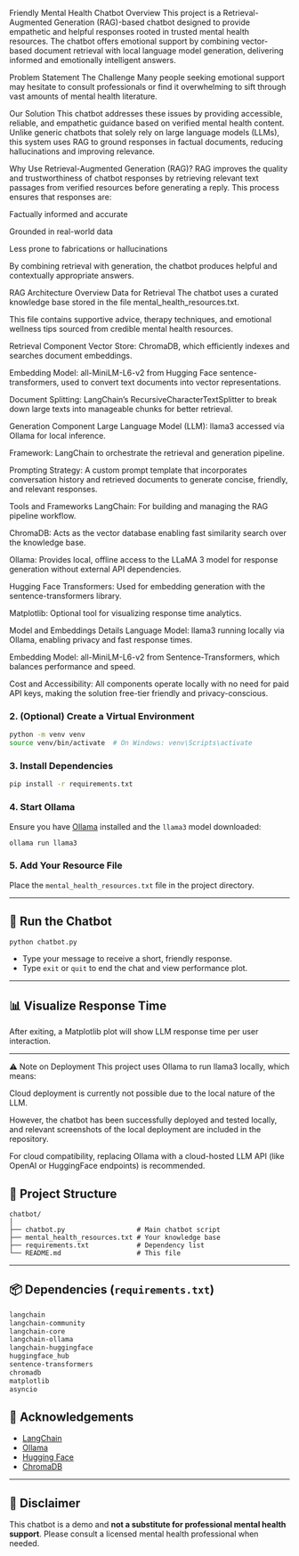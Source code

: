 Friendly Mental Health Chatbot
Overview
This project is a Retrieval-Augmented Generation (RAG)-based chatbot designed to provide empathetic and helpful responses rooted in trusted mental health resources. The chatbot offers emotional support by combining vector-based document retrieval with local language model generation, delivering informed and emotionally intelligent answers.

Problem Statement
The Challenge
Many people seeking emotional support may hesitate to consult professionals or find it overwhelming to sift through vast amounts of mental health literature.

Our Solution
This chatbot addresses these issues by providing accessible, reliable, and empathetic guidance based on verified mental health content. Unlike generic chatbots that solely rely on large language models (LLMs), this system uses RAG to ground responses in factual documents, reducing hallucinations and improving relevance.

Why Use Retrieval-Augmented Generation (RAG)?
RAG improves the quality and trustworthiness of chatbot responses by retrieving relevant text passages from verified resources before generating a reply. This process ensures that responses are:

Factually informed and accurate

Grounded in real-world data

Less prone to fabrications or hallucinations

By combining retrieval with generation, the chatbot produces helpful and contextually appropriate answers.

RAG Architecture Overview
Data for Retrieval
The chatbot uses a curated knowledge base stored in the file mental_health_resources.txt.

This file contains supportive advice, therapy techniques, and emotional wellness tips sourced from credible mental health resources.

Retrieval Component
Vector Store: ChromaDB, which efficiently indexes and searches document embeddings.

Embedding Model: all-MiniLM-L6-v2 from Hugging Face sentence-transformers, used to convert text documents into vector representations.

Document Splitting: LangChain’s RecursiveCharacterTextSplitter to break down large texts into manageable chunks for better retrieval.

Generation Component
Large Language Model (LLM): llama3 accessed via Ollama for local inference.

Framework: LangChain to orchestrate the retrieval and generation pipeline.

Prompting Strategy: A custom prompt template that incorporates conversation history and retrieved documents to generate concise, friendly, and relevant responses.

Tools and Frameworks
LangChain: For building and managing the RAG pipeline workflow.

ChromaDB: Acts as the vector database enabling fast similarity search over the knowledge base.

Ollama: Provides local, offline access to the LLaMA 3 model for response generation without external API dependencies.

Hugging Face Transformers: Used for embedding generation with the sentence-transformers library.

Matplotlib: Optional tool for visualizing response time analytics.

Model and Embeddings Details
Language Model: llama3 running locally via Ollama, enabling privacy and fast response times.

Embedding Model: all-MiniLM-L6-v2 from Sentence-Transformers, which balances performance and speed.

Cost and Accessibility: All components operate locally with no need for paid API keys, making the solution free-tier friendly and privacy-conscious.




### 2. (Optional) Create a Virtual Environment

```bash
python -m venv venv
source venv/bin/activate  # On Windows: venv\Scripts\activate
```

### 3. Install Dependencies

```bash
pip install -r requirements.txt
```

### 4. Start Ollama

Ensure you have [Ollama](https://ollama.com) installed and the `llama3` model downloaded:

```bash
ollama run llama3
```

### 5. Add Your Resource File

Place the `mental_health_resources.txt` file in the project directory.

---

## 💬 Run the Chatbot

```bash
python chatbot.py
```

* Type your message to receive a short, friendly response.
* Type `exit` or `quit` to end the chat and view performance plot.

---

## 📊 Visualize Response Time

After exiting, a Matplotlib plot will show LLM response time per user interaction.

---
⚠️ Note on Deployment
This project uses Ollama to run llama3 locally, which means:

Cloud deployment is currently not possible due to the local nature of the LLM.

However, the chatbot has been successfully deployed and tested locally, and relevant screenshots of the local deployment are included in the repository.

For cloud compatibility, replacing Ollama with a cloud-hosted LLM API (like OpenAI or HuggingFace endpoints) is recommended.

## 📁 Project Structure

```
chatbot/
│
├── chatbot.py                  # Main chatbot script
├── mental_health_resources.txt # Your knowledge base
├── requirements.txt            # Dependency list
└── README.md                   # This file
```

---

## 📦 Dependencies (`requirements.txt`)

```txt
langchain
langchain-community
langchain-core
langchain-ollama
langchain-huggingface
huggingface_hub
sentence-transformers
chromadb
matplotlib
asyncio
```


## 🙏 Acknowledgements

* [LangChain](https://www.langchain.com/)
* [Ollama](https://ollama.com/)
* [Hugging Face](https://huggingface.co/)
* [ChromaDB](https://www.trychroma.com/)

---

## 💙 Disclaimer

This chatbot is a demo and **not a substitute for professional mental health support**.
Please consult a licensed mental health professional when needed.

```



